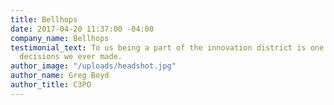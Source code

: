 ```yaml
---
title: Bellhops
date: 2017-04-20 11:37:00 -04:00
company_name: Bellhops
testimonial_text: To us being a part of the innovation district is one of the best
  decisions we ever made.
author_image: "/uploads/headshot.jpg"
author_name: Greg Boyd
author_title: C3PO
---
```


